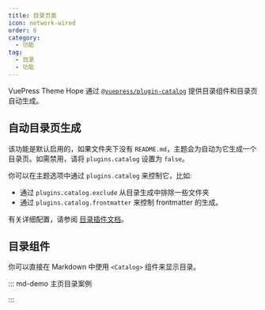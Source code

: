```yaml
---
title: 目录页面
icon: network-wired
order: 6
category:
  - 功能
tag:
  - 目录
  - 功能
---
```


VuePress Theme Hope 通过 [`@vuepress/plugin-catalog`][catalog] 提供目录组件和目录页自动生成。

<!-- more -->

## 自动目录页生成

该功能是默认启用的，如果文件夹下没有 `README.md`，主题会为自动为它生成一个目录页。如需禁用，请将 `plugins.catalog` 设置为 `false`。

你可以在主题选项中通过 `plugins.catalog` 来控制它，比如:

- 通过 `plugins.catalog.exclude` 从目录生成中排除一些文件夹
- 通过 `plugins.catalog.frontmatter` 来控制 frontmatter 的生成。

有关详细配置，请参阅 [目录插件文档][catalog-config]。

## 目录组件

你可以直接在 Markdown 中使用 `<Catalog>` 组件来显示目录。

::: md-demo 主页目录案例

<!-- 用于限制高度 -->
<div class="catalog-display-container">
  <Catalog base='/zh/' />
</div>

:::

[catalog]: https://ecosystem.vuejs.press/zh/plugins/catalog.html
[catalog-config]: https://ecosystem.vuejs.press/zh/plugins/catalog.html#options
